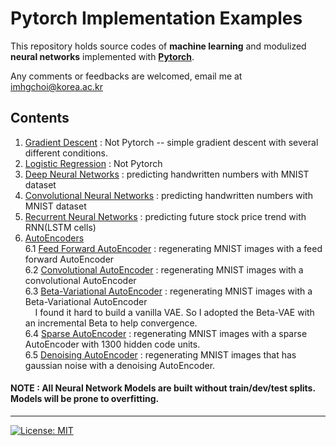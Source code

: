 # Pytorch Implementation Examples
This repository holds source codes of **machine learning** and modulized **neural networks** implemented with **[Pytorch](https://pytorch.org/docs/stable/index.html)**.<br/>

Any comments or feedbacks are welcomed, email me at imhgchoi@korea.ac.kr <br/>

## Contents
1. [Gradient Descent](https://github.com/imhgchoi/pytorch_implementations/tree/master/Gradient_Descent) : Not Pytorch -- simple gradient descent with several different conditions.
2. [Logistic Regression](https://github.com/imhgchoi/pytorch_implementations/tree/master/Logistic_Regression) : Not Pytorch
3. [Deep Neural Networks](https://github.com/imhgchoi/pytorch_implementations/tree/master/DNN) : predicting handwritten numbers with MNIST dataset
4. [Convolutional Neural Networks](https://github.com/imhgchoi/pytorch_implementations/tree/master/CNN) : predicting handwritten numbers with MNIST dataset
5. [Recurrent Neural Networks](https://github.com/imhgchoi/pytorch_implementations/tree/master/RNN) : predicting future stock price trend with RNN(LSTM cells)
6. [AutoEncoders](https://github.com/imhgchoi/pytorch_implementations/tree/master/AutoEncoders)
&nbsp;&nbsp;&nbsp; <br/>6.1 [Feed Forward AutoEncoder](https://github.com/imhgchoi/pytorch_implementations/tree/master/AutoEncoders/DNN_AE) : regenerating MNIST images with a feed forward AutoEncoder
&nbsp;&nbsp;&nbsp; <br/>6.2 [Convolutional AutoEncoder](https://github.com/imhgchoi/pytorch_implementations/tree/master/AutoEncoders/CNN_AE) : regenerating MNIST images with a convolutional AutoEncoder
&nbsp;&nbsp;&nbsp; <br/>6.3 [Beta-Variational AutoEncoder](https://github.com/imhgchoi/pytorch_implementations/tree/master/AutoEncoders/beta_VAE) : regenerating MNIST images with a Beta-Variational AutoEncoder <br/>
&nbsp;&nbsp;&nbsp; I found it hard to build a vanilla VAE. So I adopted the Beta-VAE with an incremental Beta to help convergence.
&nbsp;&nbsp;&nbsp; <br/>6.4 [Sparse AutoEncoder](https://github.com/imhgchoi/pytorch_implementations/tree/master/AutoEncoders/sparse_AE) : regenerating MNIST images with a sparse AutoEncoder with 1300 hidden code units.
&nbsp;&nbsp;&nbsp; <br/>6.5 [Denoising AutoEncoder](https://github.com/imhgchoi/pytorch_implementations/tree/master/AutoEncoders/denoising_AE) : regenerating MNIST images that has gaussian noise with a denoising AutoEncoder.
#### NOTE : All Neural Network Models are built without train/dev/test splits. Models will be prone to overfitting.
---
  
[![License: MIT](https://img.shields.io/badge/License-MIT-yellow.svg)](https://opensource.org/licenses/MIT)
